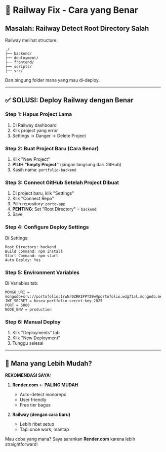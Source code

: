 # 🔧 Railway Fix - Cara yang Benar

## Masalah: Railway Detect Root Directory Salah

Railway melihat structure:
```
./
├── backend/
├── deployment/
├── frontend/
├── scripts/
├── src/
```

Dan bingung folder mana yang mau di-deploy.

---

## ✅ SOLUSI: Deploy Railway dengan Benar

### Step 1: Hapus Project Lama
1. Di Railway dashboard
2. Klik project yang error
3. Settings → Danger → Delete Project

### Step 2: Buat Project Baru (Cara Benar)
1. Klik "New Project"
2. **PILIH "Empty Project"** (jangan langsung dari GitHub)
3. Kasih nama: `portfolio-backend`

### Step 3: Connect GitHub Setelah Project Dibuat
1. Di project baru, klik "Settings"
2. Klik "Connect Repo"
3. Pilih repository: `porto-app`
4. **PENTING**: Set "Root Directory" = `backend`
5. Save

### Step 4: Configure Deploy Settings
Di Settings:
```
Root Directory: backend
Build Command: npm install  
Start Command: npm start
Auto Deploy: Yes
```

### Step 5: Environment Variables
Di Variables tab:
```
MONGO_URI = mongodb+srv://portofolio:1rwNr0ZRRIPPT29w@portofolio.wdg71al.mongodb.net/portfolio
JWT_SECRET = hosea-portfolio-secret-key-2025
PORT = 5000
NODE_ENV = production
```

### Step 6: Manual Deploy
1. Klik "Deployments" tab
2. Klik "New Deployment"
3. Tunggu selesai

---

## 🎯 Mana yang Lebih Mudah?

**REKOMENDASI SAYA:**

1. **Render.com** ← **PALING MUDAH**
   - Auto-detect monorepo
   - User friendly
   - Free tier bagus

2. **Railway (dengan cara baru)**
   - Lebih ribet setup
   - Tapi once work, mantap

Mau coba yang mana? Saya sarankan **Render.com** karena lebih straightforward!
